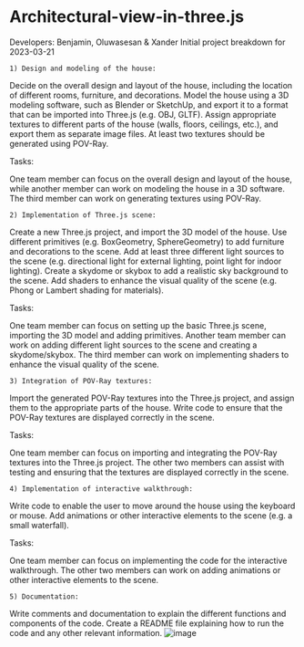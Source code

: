# Architectural-view-in-three.js

Developers: Benjamin, Oluwasesan & Xander
Initial project breakdown for 2023-03-21

	1) Design and modeling of the house:
Decide on the overall design and layout of the house, including the location of different rooms, furniture, and decorations.
Model the house using a 3D modeling software, such as Blender or SketchUp, and export it to a format that can be imported into Three.js (e.g. OBJ, GLTF).
Assign appropriate textures to different parts of the house (walls, floors, ceilings, etc.), and export them as separate image files. At least two textures should be generated using POV-Ray.

Tasks:

One team member can focus on the overall design and layout of the house, while another member can work on modeling the house in a 3D software.
The third member can work on generating textures using POV-Ray.


	2) Implementation of Three.js scene:
Create a new Three.js project, and import the 3D model of the house.
Use different primitives (e.g. BoxGeometry, SphereGeometry) to add furniture and decorations to the scene.
Add at least three different light sources to the scene (e.g. directional light for external lighting, point light for indoor lighting).
Create a skydome or skybox to add a realistic sky background to the scene.
Add shaders to enhance the visual quality of the scene (e.g. Phong or Lambert shading for materials).

Tasks:

One team member can focus on setting up the basic Three.js scene, importing the 3D model and adding primitives.
Another team member can work on adding different light sources to the scene and creating a skydome/skybox.
The third member can work on implementing shaders to enhance the visual quality of the scene.



	3) Integration of POV-Ray textures:
Import the generated POV-Ray textures into the Three.js project, and assign them to the appropriate parts of the house.
Write code to ensure that the POV-Ray textures are displayed correctly in the scene.

Tasks:

One team member can focus on importing and integrating the POV-Ray textures into the Three.js project.
The other two members can assist with testing and ensuring that the textures are displayed correctly in the scene.



	4) Implementation of interactive walkthrough:
Write code to enable the user to move around the house using the keyboard or mouse.
Add animations or other interactive elements to the scene (e.g. a small waterfall).

Tasks:

One team member can focus on implementing the code for the interactive walkthrough.
The other two members can work on adding animations or other interactive elements to the scene.



	5) Documentation:
Write comments and documentation to explain the different functions and components of the code.
Create a README file explaining how to run the code and any other relevant information.
![image](https://user-images.githubusercontent.com/79729264/226664550-4ce77e8f-bf5c-4501-9508-4248c52f91b0.png)
